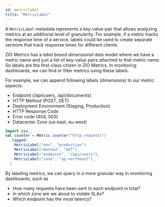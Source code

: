 ```yaml
---
id: metriclabel
title: "MetricLabel"
---
```


A `MetricLabel` metadata represents a key-value pair that allows analyzing metrics at an additional level of granularity. For example, if a metric tracks the response time of a service, labels could be used to create separate versions that track response times for different clients. 

ZIO Metrics has a _label based dimensional_ data model where we have a metric name and just a list of key-value pairs attached to that metric name. So labels are the first-class citizen in ZIO Metrics. In monitoring dashboards, we can find or filter metrics using these labels.

For example, we can append following labels (dimensions) to our metric aspects:
- Endpoint (/api/users, /api/documents)
- HTTP Method (POST, GET)
- Deployment Environment (Staging, Production)
- HTTP Response Code
- Error code (404, 503)
- Datacenter Zone (us-east, eu-west)

```scala
import zio._
val counter = Metric.counter("http_requests")
  .tagged(
    MetricLabel("env", "production")
    MetricLabel("method", "GET"),
    MetricLabel("endpoint", "/api/users"),
    MetricLabel("zone", "ap-northeast"),
  )
```

By labeling metrics, we can query in a more granular way in monitoring dashboards, such as
- How many requests have been sent to each endpoint in total?
- In which zone are we about to violate SLAs?
- Which endpoint has the most latency?
